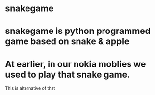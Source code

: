 # snakegame
# snakegame is python programmed game based on snake & apple
# At earlier, in our nokia moblies we used to play that snake game. 
This is alternative of that

